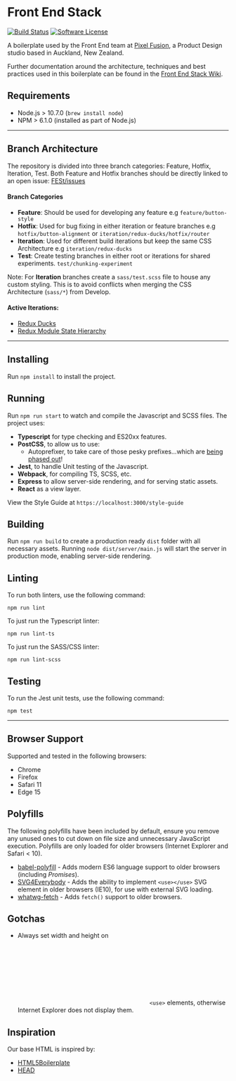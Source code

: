 # Front End Stack

[![Build Status](http://img.shields.io/travis/pixelfusion/front-end-stack/master.svg?style=flat-square)](https://travis-ci.org/pixelfusion/front-end-stack)
[![Software License](https://img.shields.io/badge/license-MIT-brightgreen.svg?style=flat-square)](LICENSE)

A boilerplate used by the Front End team at [Pixel Fusion](https://pixelfusion.co.nz), a Product Design studio based in Auckland, New Zealand.

Further documentation around the architecture, techniques and best practices used in this boilerplate can be found in the [Front End Stack Wiki](https://github.com/pixelfusion/front-end-stack/wiki).


## Requirements
- Node.js > 10.7.0 (`brew install node`)
- NPM > 6.1.0 (installed as part of Node.js)

---

## Branch Architecture
The repository is divided into three branch categories: Feature, Hotfix, Iteration, Test. Both Feature and Hotfix branches should be directly linked to an open issue: [FESt/issues](https://github.com/pixelfusion/front-end-stack/issues)

#### Branch Categories
- **Feature**: Should be used for developing any feature e.g `feature/button-style`
- **Hotfix**: Used for bug fixing in either iteration or feature branches e.g `hotfix/button-alignment` or `iteration/redux-ducks/hotfix/router`
- **Iteration**: Used for different build iterations but keep the same CSS Architecture e.g `iteration/redux-ducks`
- **Test**: Create testing branches in either root or iterations for shared experiments. `test/chunking-experiment`

Note: For **Iteration** branches create a `sass/test.scss` file to house any custom styling. This is to avoid conflicts when merging the CSS Architecture (`sass/*`) from Develop.

#### Active Iterations:
- [Redux Ducks](https://github.com/pixelfusion/front-end-stack/tree/iteration/redux-ducks)
- [Redux Module State Hierarchy](https://github.com/pixelfusion/front-end-stack/tree/iteration/redux-module-state-hierarchy)

---

## Installing
Run `npm install` to install the project.


## Running
Run `npm run start` to watch and compile the Javascript and SCSS files. The project uses:

- **Typescript** for type checking and ES20xx features.
- **PostCSS**, to allow us to use:
    - Autoprefixer, to take care of those pesky prefixes...which are [being phased out](https://webkit.org/blog/6131/updating-our-prefixing-policy/)!
- **Jest**, to handle Unit testing of the Javascript.
- **Webpack**, for compiling TS, SCSS, etc.
- **Express** to allow server-side rendering, and for serving static assets.
- **React** as a view layer.

View the Style Guide at `https://localhost:3000/style-guide`


## Building
Run `npm run build` to create a production ready `dist` folder with all necessary assets. Running `node dist/server/main.js` will start the server in production mode, enabling server-side rendering. 


## Linting
To run both linters, use the following command:

	npm run lint

To just run the Typescript linter:

	npm run lint-ts

To just run the SASS/CSS linter:

	npm run lint-scss


## Testing
To run the Jest unit tests, use the following command:

	npm test

---

## Browser Support
Supported and tested in the following browsers:

- Chrome
- Firefox
- Safari 11
- Edge 15


## Polyfills
The following polyfills have been included by default, ensure you remove any unused ones to cut down on file size and unnecessary JavaScript execution. Polyfills are only loaded for older browsers (Internet Explorer and Safari < 10).

- [babel-polyfill](https://babeljs.io/docs/usage/polyfill/) - Adds modern ES6 language support to older browsers (including *Promises*).
- [SVG4Everybody](https://github.com/jonathantneal/svg4everybody) - Adds the ability to implement `<use></use>` SVG element in older browsers (IE10), for use with external SVG loading.
- [whatwg-fetch](https://github.com/github/fetch) - Adds `fetch()` support to older browsers.


## Gotchas
- Always set width and height on <svg> elements which implement external `<use>` elements, otherwise Internet Explorer does not display them.


## Inspiration
Our base HTML is inspired by:

- [HTML5Boilerplate](https://github.com/h5bp/html5-boilerplate)
- [HEAD](https://github.com/joshbuchea/HEAD)
